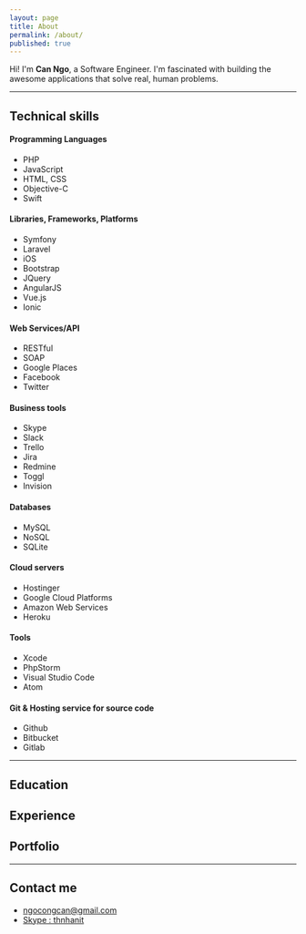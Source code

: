 ```yaml
---
layout: page
title: About
permalink: /about/
published: true
---
```


Hi! I'm **Can Ngo**, a Software Engineer. I'm fascinated with building the awesome applications that solve real, human problems.

***

## Technical skills

#### Programming Languages

* PHP
* JavaScript
* HTML, CSS
* Objective-C
* Swift

#### Libraries, Frameworks, Platforms

* Symfony
* Laravel
* iOS
* Bootstrap
* JQuery
* AngularJS
* Vue.js
* Ionic

#### Web Services/API

* RESTful
* SOAP
* Google Places
* Facebook
* Twitter

#### Business tools

* Skype
* Slack
* Trello
* Jira
* Redmine
* Toggl
* Invision

#### Databases

* MySQL
* NoSQL
* SQLite

#### Cloud servers

* Hostinger
* Google Cloud Platforms
* Amazon Web Services
* Heroku

#### Tools

* Xcode
* PhpStorm
* Visual Studio Code
* Atom

#### Git & Hosting service for source code

* Github
* Bitbucket
* Gitlab

***
## Education

## Experience

## Portfolio

***

## Contact me

* [ngocongcan@gmail.com](mailto:ngocongcan@gmail.com)
* [Skype : thnhanit](skype:<thnhanit>?call)
